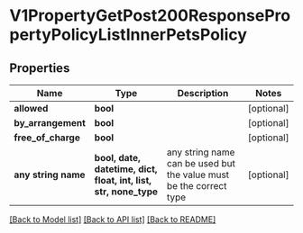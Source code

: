 # V1PropertyGetPost200ResponsePropertyPolicyListInnerPetsPolicy


## Properties
Name | Type | Description | Notes
------------ | ------------- | ------------- | -------------
**allowed** | **bool** |  | [optional] 
**by_arrangement** | **bool** |  | [optional] 
**free_of_charge** | **bool** |  | [optional] 
**any string name** | **bool, date, datetime, dict, float, int, list, str, none_type** | any string name can be used but the value must be the correct type | [optional]

[[Back to Model list]](../README.md#documentation-for-models) [[Back to API list]](../README.md#documentation-for-api-endpoints) [[Back to README]](../README.md)


